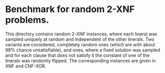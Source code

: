 # Benchmark for random 2-XNF problems.
This directory contains random 2-XNF instances, where each lineral was sampled uniquely at random and independent of the other linerals.
Two variants are considered, completely random ones (which are with about 98% chance unsatisfiable), and ones, where a fixed solution was sampled and for each clause that does not satisfy it the constant of one of the linerals was randomly flipped.
The corresponding instances are given in XNF and CNF-XOR.
